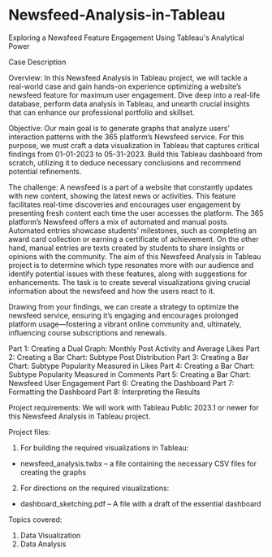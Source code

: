 # Newsfeed-Analysis-in-Tableau
Exploring a Newsfeed Feature Engagement Using Tableau's Analytical Power

Case Description

Overview: In this Newsfeed Analysis in Tableau project, we will tackle a real-world case and gain hands-on experience optimizing a website’s newsfeed feature for maximum user engagement. Dive deep into a real-life database, perform data analysis in Tableau, and unearth crucial insights that can enhance our professional portfolio and skillset.

Objective: Our main goal is to generate graphs that analyze users’ interaction patterns with the 365 platform’s Newsfeed service. For this purpose, we must craft a data visualization in Tableau that captures critical findings from 01-01-2023 to 05-31-2023. Build this Tableau dashboard from scratch, utilizing it to deduce necessary conclusions and recommend potential refinements.

The challenge: A newsfeed is a part of a website that constantly updates with new content, showing the latest news or activities. This feature facilitates real-time discoveries and encourages user engagement by presenting fresh content each time the user accesses the platform.
The 365 platform’s Newsfeed offers a mix of automated and manual posts. Automated entries showcase students’ milestones, such as completing an award card collection or earning a certificate of achievement. On the other hand, manual entries are texts created by students to share insights or opinions with the community.
The aim of this Newsfeed Analysis in Tableau project is to determine which type resonates more with our audience and identify potential issues with these features, along with suggestions for enhancements. The task is to create several visualizations giving crucial information about the newsfeed and how the users react to it.

Drawing from your findings, we can create a strategy to optimize the newsfeed service, ensuring it’s engaging and encourages prolonged platform usage—fostering a vibrant online community and, ultimately, influencing course subscriptions and renewals.

Part 1: Creating a Dual Graph: Monthly Post Activity and Average Likes
Part 2: Creating a Bar Chart: Subtype Post Distribution
Part 3: Creating a Bar Chart: Subtype Popularity Measured in Likes
Part 4: Creating a Bar Chart: Subtype Popularity Measured in Comments
Part 5: Creating a Bar Chart: Newsfeed User Engagement
Part 6: Creating the Dashboard
Part 7: Formatting the Dashboard
Part 8: Interpreting the Results

Project requirements: We will work with Tableau Public 2023.1 or newer for this Newsfeed Analysis in Tableau project.

Project files:
1. For building the required visualizations in Tableau:
- newsfeed_analysis.twbx – a file containing the necessary CSV files for creating the graphs
2. For directions on the required visualizations:
- dashboard_sketching.pdf – A file with a draft of the essential dashboard

Topics covered:
1. Data Visualization
2. Data Analysis
